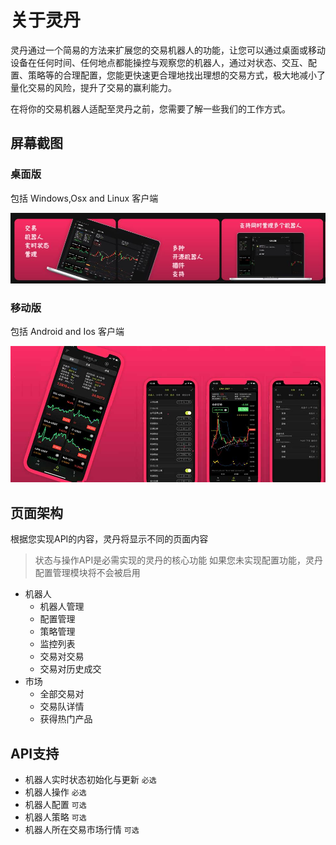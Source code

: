 # 关于灵丹

灵丹通过一个简易的方法来扩展您的交易机器人的功能，让您可以通过桌面或移动设备在任何时间、任何地点都能操控与观察您的机器人，通过对状态、交互、配置、策略等的合理配置，您能更快速更合理地找出理想的交易方式，极大地减小了量化交易的风险，提升了交易的赢利能力。

在将你的交易机器人适配至灵丹之前，您需要了解一些我们的工作方式。

## 屏幕截图

### 桌面版

包括 Windows,Osx and Linux 客户端

![桌面版](/images/desktop_cn.jpg)

### 移动版

包括 Android and Ios 客户端

![移动版](/images/screenshot_mobile_zh.jpg)

## 页面架构

根据您实现API的内容，灵丹将显示不同的页面内容

>状态与操作API是必需实现的灵丹的核心功能
>如果您未实现配置功能，灵丹配置管理模块将不会被启用

- 机器人
  - 机器人管理
  - 配置管理
  - 策略管理
  - 监控列表
  - 交易对交易
  - 交易对历史成交
- 市场
  - 全部交易对
  - 交易队详情
  - 获得热门产品

## API支持

- 机器人实时状态初始化与更新 `必选`
- 机器人操作 `必选`
- 机器人配置 `可选`
- 机器人策略 `可选`
- 机器人所在交易市场行情 `可选`
